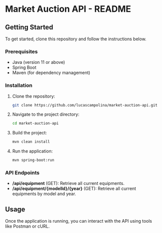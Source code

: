 # Market Auction API - README

## Getting Started
To get started, clone this repository and follow the instructions below.

### Prerequisites
- Java (version 11 or above)
- Spring Boot
- Maven (for dependency management)

### Installation
1. Clone the repository:
   ```bash
   git clone https://github.com/lucascampolina/market-auction-api.git
   ```
2. Navigate to the project directory:
   ```bash
   cd market-auction-api
   ```
3. Build the project:
   ```bash
   mvn clean install
   ```
4. Run the application:
   ```bash
   mvn spring-boot:run
   ```

### API Endpoints
- **/api/equipment** (GET): Retrieve all current equipments.
- **/api/equipment/{modelId}/{year}** (GET): Retrieve all current equipments by model and year.

## Usage
Once the application is running, you can interact with the API using tools like Postman or cURL.
